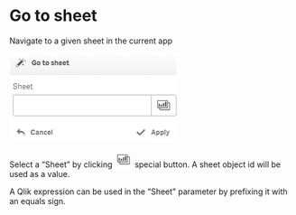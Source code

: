 # Go to sheet

Navigate to a given sheet in the current app

![](../.gitbook/assets/image%20%285%29.png)

Select a “Sheet” by clicking ![](../.gitbook/assets/image%20%2842%29.png) special button. A sheet object id will be used as a value.

A Qlik expression can be used in the “Sheet” parameter by prefixing it with an equals sign.

